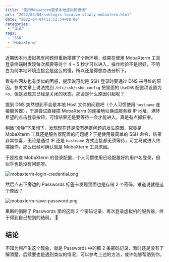 ```yaml
---
title: "使用Mobaxterm登录本地虚拟机很慢"
url: "2022/04/04/sshlogin-localvm-slowly-mobaxterm.html"
date: "2022-04-04T11:53:34+08:00"
categories:
 - "工具"
tags:
 - "SSH"
 - "MobaXterm"
---
```


近期因本地虚拟机有问题但重新搭建了个新环境，结果在使用 MobaXterm 工具登录终端时发现每次都要等待个 4 ~ 5 秒才可以进入，操作检验不是很好，不明白为何本地环境连接会是这么的慢，所以还是得想办法分析下。

看有些网友也有类似的困惑，提示说可能是 SSH 登录时要通过 DNS 来寻址的原因。参考文章上说法找到 `/etc/ssh/sshd_config` 把里面的 `UseDNS` 配置项设置为 `no`，但是发现其已经是关闭的状态。那会是什么原因引起呢？

<!--more-->

提到 DNS 突然想到不会是本地 Host 文件的问题吧（个人习惯使用 `hostname` 连接服务器），于是尝试直接把 MobaXterm 的连接地址换成服务器 IP 地址，满怀希望的点击登录按钮，可惜结果还是要等待一会才能进入，真是有点抓狂啦。

稍微“冷静”下来想下，发现现在还是没有确定问题的发生原因，究竟是 MobaXterm 工具还是服务器配置的问题呢？于是使用最简单的 SSH 命令，结果非常惊喜，无论是通过 IP 还是 `hostname` 方式连接都无须等待，可立马就进入终端操作。那么已经可确认就是 MobaXterm 工具原因。

于是检查 MobaXterm 的登录配置，个人习惯使用已经配置好的用户名登录，但似乎也是没有问题呀。

![mobaxterm-login-credential.png](//imgs.lisenhui.cn/blog/2022/04-04-mobaxterm-login-credential.png)

然后点击下旁边的 Passwords 标签卡发现里面也是存储 2 个密码，难道说就是这个原因？

![mobaxterm-save-password.png](//imgs.lisenhui.cn/blog/2022/04-04-mobaxterm-save-password.png)

果断的删除了 Passwords 里的这两 2 个密码记录，再次登录虚拟机的服务器，终于得到自己想到的结局。 🙊


## 结论

不知为何产生这个现象，就是 Passwords 中的那 2 条密码记录，暂时还是没有了解清楚，后续要也是遇到类似的情况，可以参考上述的方法，或许能够帮助到你。